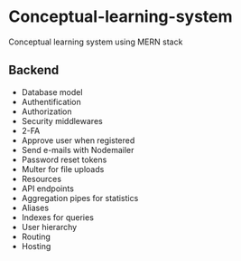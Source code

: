 # Conceptual-learning-system
Conceptual learning system using MERN stack
<h2>Backend</h2>
<ul>
  <li>Database model</li>
  <li>Authentification</li>
  <li>Authorization</li>
  <li>Security middlewares</li>
  <li>2-FA</li>
  <li>Approve user when registered</li>
  <li>Send e-mails with Nodemailer</li>
  <li>Password reset tokens</li>
  <li>Multer for file uploads</li>
  <li>Resources</li>
  <li>API endpoints</li>
  <li>Aggregation pipes for statistics</li>
  <li>Aliases</li>
  <li>Indexes for queries</li>
  <li>User hierarchy</li>
  <li>Routing</li>
  <li>Hosting</li>
</ul>
